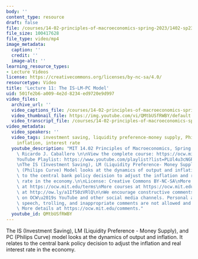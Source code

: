 ```yaml
---
body: ''
content_type: resource
draft: false
file: /courses/14-02-principles-of-macroeconomics-spring-2023/1402-sp23-lecture-11-v2_360p_16_9.mp4
file_size: 100417628
file_type: video/mp4
image_metadata:
  caption: ''
  credit: ''
  image-alt: ''
learning_resource_types:
- Lecture Videos
license: https://creativecommons.org/licenses/by-nc-sa/4.0/
resourcetype: Video
title: 'Lecture 11: The IS-LM-PC Model'
uid: 501fe2b6-a009-4e2d-8234-ed9720e9d997
video_files:
  archive_url: ''
  video_captions_file: /courses/14-02-principles-of-macroeconomics-spring-2023/1oarFHG8EzAqwYWeHi-Ax2yZLav_K8wMi_transcript.webvtt
  video_thumbnail_file: https://img.youtube.com/vi/QMtbUSfRWBY/default.jpg
  video_transcript_file: /courses/14-02-principles-of-macroeconomics-spring-2023/1oarFHG8EzAqwYWeHi-Ax2yZLav_K8wMi_transcript.pdf
video_metadata:
  video_speakers: ''
  video_tags: investment saving, liquidity preference-money supply, Phillips Curve,
    inflation, interest rate
  youtube_description: "MIT 14.02 Principles of Macroeconomics, Spring 2023\nInstructor:\
    \ Ricardo J. Caballero \n\nView the complete course: https://ocw.mit.edu/courses/14-02-principles-of-macroeconomics-spring-2023/\n\
    YouTube Playlist: https://www.youtube.com/playlist?list=PLUl4u3cNGP62EXoZ4B3_Ob7lRRwpGQxkb\n\
    \nThe IS (Investment Saving), LM (Liquidity Preference- Money Supply), and PC\
    \ (Philips Curve) Model looks at the dynamics of output and inflation. It relates\
    \ to the central bank policy decision to adjust the inflation and real interest\
    \ rate in the economy.\n\nLicense: Creative Commons BY-NC-SA\nMore information\
    \ at https://ocw.mit.edu/terms\nMore courses at https://ocw.mit.edu\nSupport OCW\
    \ at http://ow.ly/a1If50zVRlQ\n\nWe encourage constructive comments and discussion\
    \ on OCW\u2019s YouTube and other social media channels. Personal attacks, hate\
    \ speech, trolling, and inappropriate comments are not allowed and may be removed.\
    \ More details at https://ocw.mit.edu/comments."
  youtube_id: QMtbUSfRWBY
---
```

The IS (Investment Saving), LM (Liquidity Preference - Money Supply), and PC (Philips Curve) model looks at the dynamics of output and inflation. It relates to the central bank policy decision to adjust the inflation and real interest rate in the economy.